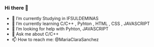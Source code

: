 ### Hi there 👋

- 🔭 I’m currently Studying in IFSULDEMINAS
- 🌱 I’m currently learning C/C++ , Pyhton , HTML , CSS , JAVASCRIPT
- 🤔 I’m looking for help with Pyhton, JAVASCRIPT
- 💬 Ask me about C/C++
- 📫 How to reach me: @MariaClaraSanchez
